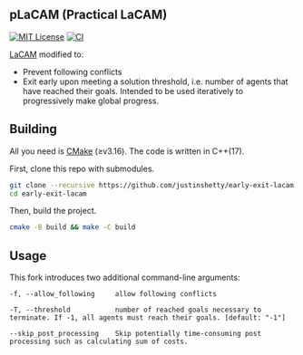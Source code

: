 pLaCAM (Practical LaCAM)
---
[![MIT License](http://img.shields.io/badge/license-MIT-blue.svg?style=flat)](LICENSE)
[![CI](https://github.com/justinshetty/early-exit-lacam/actions/workflows/ci.yml/badge.svg)](https://github.com/justinshetty/early-exit-lacam/actions/workflows/ci.yml)

[LaCAM](https://github.com/kei18/lacam) modified to:
- Prevent following conflicts
- Exit early upon meeting a solution threshold, i.e. number of agents that have reached their goals. Intended to be used iteratively to progressively make global progress.

## Building

All you need is [CMake](https://cmake.org/) (≥v3.16). The code is written in C++(17).

First, clone this repo with submodules.

```sh
git clone --recursive https://github.com/justinshetty/early-exit-lacam.git
cd early-exit-lacam
```
Then, build the project.

```sh
cmake -B build && make -C build
```

## Usage

This fork introduces two additional command-line arguments:
```
-f, --allow_following     allow following conflicts
```
```
-T, --threshold           number of reached goals necessary to terminate. If -1, all agents must reach their goals. [default: "-1"]
```
```
--skip_post_processing    Skip potentially time-consuming post processing such as calculating sum of costs.
```
